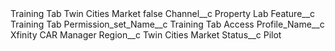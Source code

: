 <?xml version="1.0" encoding="UTF-8"?>
<CustomMetadata xmlns="http://soap.sforce.com/2006/04/metadata" xmlns:xsi="http://www.w3.org/2001/XMLSchema-instance" xmlns:xsd="http://www.w3.org/2001/XMLSchema">
    <label>Training Tab Twin Cities Market</label>
    <protected>false</protected>
    <values>
        <field>Channel__c</field>
        <value xsi:type="xsd:string">Property Lab</value>
    </values>
    <values>
        <field>Feature__c</field>
        <value xsi:type="xsd:string">Training Tab</value>
    </values>
    <values>
        <field>Permission_set_Name__c</field>
        <value xsi:type="xsd:string">Training Tab Access</value>
    </values>
    <values>
        <field>Profile_Name__c</field>
        <value xsi:type="xsd:string">Xfinity CAR Manager</value>
    </values>
    <values>
        <field>Region__c</field>
        <value xsi:type="xsd:string">Twin Cities Market</value>
    </values>
    <values>
        <field>Status__c</field>
        <value xsi:type="xsd:string">Pilot</value>
    </values>
</CustomMetadata>
